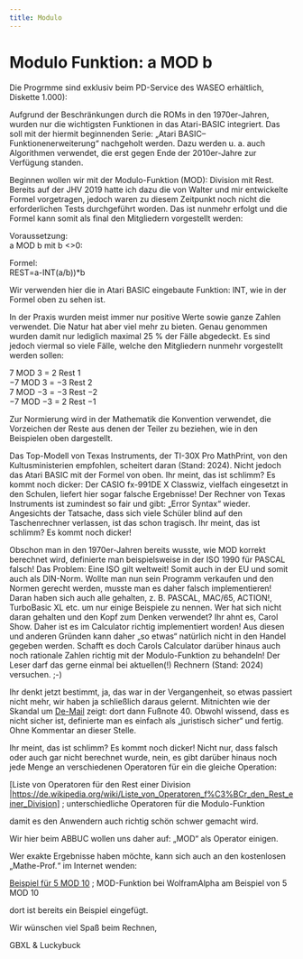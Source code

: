```yaml
---
title: Modulo
---
```

# Modulo Funktion: a MOD b  
  
Die Progrmme sind exklusiv beim PD-Service des WASEO erhältlich, Diskette 1.000):  
  
Aufgrund der Beschränkungen durch die ROMs in den 1970er-Jahren, wurden nur die wichtigsten Funktionen in das Atari-BASIC integriert. Das soll mit der hiermit beginnenden Serie: „Atari BASIC–Funktionenerweiterung“ nachgeholt werden. Dazu werden u. a. auch Algorithmen verwendet, die erst gegen Ende der 2010er-Jahre zur Verfügung standen.  
  
Beginnen wollen wir mit der Modulo-Funktion (MOD): Division mit Rest.  
Bereits auf der JHV 2019 hatte ich dazu die von Walter und mir entwickelte Formel vorgetragen, jedoch waren zu diesem Zeitpunkt noch nicht die erforderlichen Tests durchgeführt worden. Das ist nunmehr erfolgt und die Formel kann somit als final den Mitgliedern vorgestellt werden:  
  
Voraussetzung:  
a MOD b mit b <>0:  
  
Formel:  
REST=a-INT(a/b))*b  
  
Wir verwenden hier die in Atari BASIC eingebaute Funktion: INT, wie in der Formel oben zu sehen ist.  
  
In der Praxis wurden meist immer nur positive Werte sowie ganze Zahlen verwendet. Die Natur hat aber viel mehr zu bieten. Genau genommen wurden damit nur lediglich maximal 25 % der Fälle abgedeckt. Es sind jedoch viermal so viele Fälle, welche den Mitgliedern nunmehr vorgestellt werden sollen:  
  
7 MOD  3 = 2 Rest 1  
−7 MOD  3 = −3 Rest 2  
7 MOD −3 = −3 Rest −2  
−7 MOD −3 =  2 Rest −1  
  
Zur Normierung wird in der Mathematik die Konvention verwendet, die Vorzeichen der Reste aus denen der Teiler zu beziehen, wie in den Beispielen oben dargestellt.  
  
Das Top-Modell von Texas Instruments, der TI-30X Pro MathPrint, von den Kultusministerien empfohlen, scheitert daran (Stand: 2024). Nicht jedoch das Atari BASIC mit der Formel von oben. Ihr meint, das ist schlimm? Es kommt noch dicker: Der CASIO fx-991DE X Classwiz, vielfach eingesetzt in den Schulen, liefert hier sogar falsche Ergebnisse! Der Rechner von Texas Instruments ist zumindest so fair und gibt: „Error Syntax“ wieder. Angesichts der Tatsache, dass sich viele Schüler blind auf den Taschenrechner verlassen, ist das schon tragisch. Ihr meint, das ist schlimm? Es kommt noch dicker!  
  
Obschon man in den 1970er-Jahren bereits wusste, wie MOD korrekt berechnet wird, definierte man beispielsweise in der ISO 1990 für PASCAL falsch! Das Problem: Eine ISO gilt weltweit! Somit auch in der EU und somit auch als DIN-Norm. Wollte man nun sein Programm verkaufen und den Normen gerecht werden, musste man es daher falsch implementieren! Daran haben sich auch alle gehalten, z. B. PASCAL, MAC/65, ACTION!, TurboBasic XL etc. um nur einige Beispiele zu nennen. Wer hat sich nicht daran gehalten und den Kopf zum Denken verwendet? Ihr ahnt es, Carol Show. Daher ist es im Calculator richtig implementiert worden! Aus diesen und anderen Gründen kann daher „so etwas“ natürlich nicht in den Handel gegeben werden. Schafft es doch Carols Calculator darüber hinaus auch noch rationale Zahlen richtig mit der Modulo-Funktion zu behandeln! Der Leser darf das gerne einmal bei aktuellen(!) Rechnern (Stand: 2024) versuchen. ;-)  
  
Ihr denkt jetzt bestimmt, ja, das war in der Vergangenheit, so etwas passiert nicht mehr, wir haben ja schließlich daraus gelernt. Mitnichten wie der Skandal um [De-Mail](https://de.wikipedia.org/wiki/De-Mail) zeigt: dort dann Fußnote 40. Obwohl wissend, dass es nicht sicher ist, definierte man es einfach als „juristisch sicher“ und fertig. Ohne Kommentar an dieser Stelle.  
  
Ihr meint, das ist schlimm? Es kommt noch dicker! Nicht nur, dass falsch oder auch gar nicht berechnet wurde, nein, es gibt darüber hinaus noch jede Menge an verschiedenen Operatoren für ein die gleiche Operation:  
  
[Liste von Operatoren für den Rest einer Division  
|https://de.wikipedia.org/wiki/Liste_von_Operatoren_f%C3%BCr_den_Rest_einer_Division] ; unterschiedliche Operatoren für die Modulo-Funktion  
  
damit es den Anwendern auch richtig schön schwer gemacht wird.  
  
Wir hier beim ABBUC wollen uns daher auf: „MOD“ als Operator einigen.  
  
Wer exakte Ergebnisse haben möchte, kann sich auch an den kostenlosen „Mathe-Prof.“ im Internet wenden:  
  
[Beispiel für 5 MOD 10](https://www.wolframalpha.com/input/?i=5+mod+10) ; MOD-Funktion bei WolframAlpha am Beispiel von 5 MOD 10  
  
dort ist bereits ein Beispiel eingefügt.  
  
Wir wünschen viel Spaß beim Rechnen,  
  
GBXL & Luckybuck  
